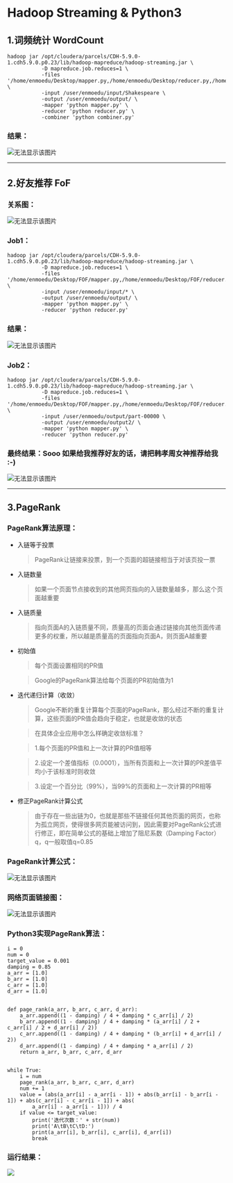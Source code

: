 # Hadoop Streaming & Python3
## 1.词频统计 WordCount
	hadoop jar /opt/cloudera/parcels/CDH-5.9.0-1.cdh5.9.0.p0.23/lib/hadoop-mapreduce/hadoop-streaming.jar \
	           -D mapreduce.job.reduces=1 \
	           -files '/home/enmoedu/Desktop/mapper.py,/home/enmoedu/Desktop/reducer.py,/home/enmoedu/Desktop/combiner.py' \
	           -input /user/enmoedu/input/Shakespeare \
	           -output /user/enmoedu/output/ \
	           -mapper 'python mapper.py' \
	           -reducer 'python reducer.py' \
	           -combiner 'python combiner.py'


### 结果：
<img src="/1.WordCount/result.png"  alt="无法显示该图片" />

---
## 2.好友推荐 FoF
### 关系图：
<img src="/2.FoF/fof.png"  alt="无法显示该图片" />

### Job1：
	hadoop jar /opt/cloudera/parcels/CDH-5.9.0-1.cdh5.9.0.p0.23/lib/hadoop-mapreduce/hadoop-streaming.jar \
	           -D mapreduce.job.reduces=1 \
	           -files '/home/enmoedu/Desktop/FOF/mapper.py,/home/enmoedu/Desktop/FOF/reducer.py' \
	           -input /user/enmoedu/input/* \
	           -output /user/enmoedu/output/ \
	           -mapper 'python mapper.py' \
	           -reducer 'python reducer.py'

### 结果：
<img src="/2.FoF/result1.png"  alt="无法显示该图片" />

### Job2：
	hadoop jar /opt/cloudera/parcels/CDH-5.9.0-1.cdh5.9.0.p0.23/lib/hadoop-mapreduce/hadoop-streaming.jar \
	           -D mapreduce.job.reduces=1 \
	           -files '/home/enmoedu/Desktop/FOF/mapper.py,/home/enmoedu/Desktop/FOF/reducer.py' \
	           -input /user/enmoedu/output/part-00000 \
	           -output /user/enmoedu/output2/ \
	           -mapper 'python mapper.py' \
	           -reducer 'python reducer.py'

### 最终结果：Sooo 如果给我推荐好友的话，请把韩孝周女神推荐给我 :-)
<img src="/2.FoF/result2.png"  alt="无法显示该图片" />

---
## 3.PageRank
### PageRank算法原理：
- 入链等于投票
	>PageRank让链接来投票，到一个页面的超链接相当于对该页投一票
- 入链数量
	>如果一个页面节点接收到的其他网页指向的入链数量越多，那么这个页面越重要
- 入链质量
	>指向页面A的入链质量不同，质量高的页面会通过链接向其他页面传递更多的权重，所以越是质量高的页面指向页面A，则页面A越重要
- 初始值
	>每个页面设置相同的PR值
	
	>Google的PageRank算法给每个页面的PR初始值为1
- 迭代递归计算（收敛）
	>Google不断的重复计算每个页面的PageRank，那么经过不断的重复计算，这些页面的PR值会趋向于稳定，也就是收敛的状态
	
	>在具体企业应用中怎么样确定收敛标准？
	
	>1.每个页面的PR值和上一次计算的PR值相等
	
	>2.设定一个差值指标（0.0001），当所有页面和上一次计算的PR差值平均小于该标准时则收敛
	
	>3.设定一个百分比（99%），当99%的页面和上一次计算的PR相等
- 修正PageRank计算公式
	>由于存在一些出链为0，也就是那些不链接任何其他页面的网页，也称为孤立网页，使得很多网页能被访问到，因此需要对PageRank公式进行修正，即在简单公式的基础上增加了阻尼系数（Damping Factor）q，q一般取值q=0.85

### PageRank计算公式：
<img src="/3.PageRank/PageRankExpression.png"  alt="无法显示该图片" />

### 网络页面链接图：
<img src="/3.PageRank/PageLink.png"  alt="无法显示该图片" />

### Python3实现PageRank算法：
	i = 0
	num = 0
	target_value = 0.001
	damping = 0.85
	a_arr = [1.0]
	b_arr = [1.0]
	c_arr = [1.0]
	d_arr = [1.0]
	
	
	def page_rank(a_arr, b_arr, c_arr, d_arr):
	    a_arr.append((1 - damping) / 4 + damping * c_arr[i] / 2)
	    b_arr.append((1 - damping) / 4 + damping * (a_arr[i] / 2 + c_arr[i] / 2 + d_arr[i] / 2))
	    c_arr.append((1 - damping) / 4 + damping * (b_arr[i] + d_arr[i] / 2))
	    d_arr.append((1 - damping) / 4 + damping * a_arr[i] / 2)
	    return a_arr, b_arr, c_arr, d_arr
	
	
	while True:
	    i = num
	    page_rank(a_arr, b_arr, c_arr, d_arr)
	    num += 1
	    value = (abs(a_arr[i] - a_arr[i - 1]) + abs(b_arr[i] - b_arr[i - 1]) + abs(c_arr[i] - c_arr[i - 1]) + abs(
	        a_arr[i] - a_arr[i - 1])) / 4
	    if value <= target_value:
	        print('迭代次数：' + str(num))
	        print('A\tB\tC\tD:')
	        print(a_arr[i], b_arr[i], c_arr[i], d_arr[i])
	        break
### 运行结果：
![](https://i.imgur.com/IDMUeZP.png)